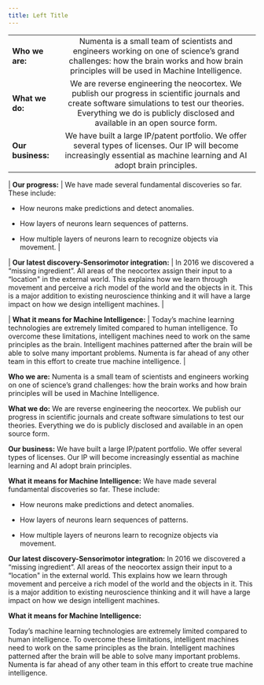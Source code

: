 ```yaml
---
title: Left Title
---
```


|   |            |
| ------------- |:-------------:| 
| **Who we are:**      | Numenta is a small team of scientists and engineers working on one of science’s grand challenges: how the brain works and how brain principles will be used in Machine Intelligence. |
| **What we do:**       | We are reverse engineering the neocortex. We publish our progress in scientific journals and create software simulations to test our theories. Everything we do is publicly disclosed and available in an open source form.     |
| **Our business:**  | We have built a large IP/patent portfolio. We offer several types of licenses. Our IP will become increasingly essential as machine learning and AI adopt brain principles.     |

| **Our progress:**   | We have made several fundamental discoveries so far. These include:

-   How neurons make predictions and detect anomalies.

-   How layers of neurons learn sequences of patterns.

-   How multiple layers of neurons learn to recognize objects via
    movement.    |

| **Our latest discovery-Sensorimotor integration:** | In 2016 we discovered a “missing ingredient”. All areas of the neocortex assign their input to a “location" in the external world. This explains how we learn through movement and perceive a rich model
of the world and the objects in it. This is a major addition to existing neuroscience thinking and it will have a large impact on how
we design intelligent machines.     |

| **What it means for Machine Intelligence:** | Today’s machine learning technologies are extremely limited compared to human intelligence. To overcome these limitations, intelligent machines need to work on the same principles as the brain. Intelligent machines patterned after the brain will be able to solve many important problems. Numenta is far ahead of any other team in this effort to create true machine intelligence.    |

**Who we are:** 
Numenta is a small team of scientists and engineers
working on one of science’s grand challenges: how the brain works and
how brain principles will be used in Machine Intelligence.

**What we do:** 
We are reverse engineering the neocortex. We publish our
progress in scientific journals and create software simulations to test
our theories. Everything we do is publicly disclosed and available in an
open source form.

**Our business:** 
We have built a large IP/patent portfolio. We offer
several types of licenses. Our IP will become increasingly essential as
machine learning and AI adopt brain principles.

**What it means for Machine Intelligence:** 
We have made several fundamental discoveries so far.
These include:

-   How neurons make predictions and detect anomalies.

-   How layers of neurons learn sequences of patterns.

-   How multiple layers of neurons learn to recognize objects via
    movement.

**Our latest discovery-Sensorimotor integration:**
In 2016 we discovered a “missing ingredient”. All areas of the
neocortex assign their input to a “location" in the external world.
This explains how we learn through movement and perceive a rich model
of the world and the objects in it. This is a major addition to
existing neuroscience thinking and it will have a large impact on how
we design intelligent machines.

**What it means for Machine Intelligence:**

Today’s machine learning technologies are
extremely limited compared to human intelligence. To overcome these
limitations, intelligent machines need to work on the same principles as
the brain. Intelligent machines patterned after the brain will be able
to solve many important problems. Numenta is far ahead of any other team
in this effort to create true machine intelligence.

